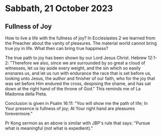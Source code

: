 # Sabbath, 21 October 2023
## Fullness of Joy
How to live a life with the fullness of joy? 
In Ecclesiastes 2 we learned from the Preacher about the vanity of pleasures. 
The material world cannot bring true joy in life. 
What then can bring true happiness?

The true path to joy has been shown by our Lord Jesus Christ.
Hebrew 12:1-2: 
"Therefore we also, since we are surrounded by so great a cloud of witnesses, 
let us lay aside every weight, and the sin which so easily ensnares us, 
and let us run with endurance the race that is set before us, looking unto Jesus, 
the author and finisher of our faith, who for the joy that was set before Him endured the cross, 
despising the shame, and has sat down at the right hand of the throne of God."
This reminds me of La Madonna della Pieta. 


Conclusion is given in Psalm 16:11:
"You will show me the path of life;
In Your presence is fullness of joy;
At Your right hand are pleasures forevermore."

Pr Kong sermon as an above is similar with JBP's rule that says:
"Pursue what is meaningful (not what is expedient)." 
